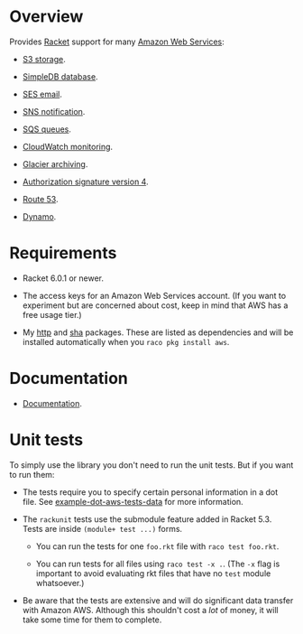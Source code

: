 Overview
========

Provides [Racket](http://www.racket-lang.org) support for many [Amazon
Web Services](http://aws.amazon.com/documentation/):

* [S3 storage](http://docs.amazonwebservices.com/AmazonS3/latest/dev/Welcome.html).

* [SimpleDB database](http://docs.amazonwebservices.com/AmazonSimpleDB/latest/DeveloperGuide/Welcome.html).

* [SES email](http://docs.amazonwebservices.com/ses/latest/DeveloperGuide/Welcome.html).

* [SNS notification](http://docs.amazonwebservices.com/sns/latest/api/Welcome.html?r=9480).

* [SQS queues](http://docs.amazonwebservices.com/AWSSimpleQueueService/latest/SQSDeveloperGuide/Welcome.html).

* [CloudWatch monitoring](http://docs.amazonwebservices.com/AmazonCloudWatch/latest/DeveloperGuide/Welcome.html).

* [Glacier archiving](http://docs.amazonwebservices.com/amazonglacier/latest/dev/introduction.html).

* [Authorization signature version 4](http://docs.amazonwebservices.com/general/latest/gr/signature-version-4.html).

* [Route 53](http://docs.amazonwebservices.com/Route53/latest/APIReference/Welcome.html).

* [Dynamo](http://docs.amazonwebservices.com/amazondynamodb/latest/developerguide/Introduction.html).


Requirements
============

* Racket 6.0.1 or newer.

* The access keys for an Amazon Web Services account. (If you want to
  experiment but are concerned about cost, keep in mind that AWS has a
  free usage tier.)

* My [http] and [sha] packages. These are listed as dependencies and
  will be installed automatically when you `raco pkg install aws`.

[http]: https://github.com/greghendershott/http
[sha]: https://github.com/greghendershott/sha


Documentation
=============

* [Documentation](http://pkg-build.racket-lang.org/doc/aws@aws/index.html).


Unit tests
==========

To simply use the library you don't need to run the unit tests. But if you
want to run them:

* The tests require you to specify certain personal information in a dot
  file. See
  [example-dot-aws-tests-data](https://github.com/greghendershott/aws/blob/master/tests/example-dot-aws-tests-data)
  for more information.

* The `rackunit` tests use the submodule feature added in Racket 5.3. Tests are
  inside `(module+ test ...)` forms.

  * You can run the tests for one `foo.rkt` file with `raco test foo.rkt`.

  * You can run tests for all files using `raco test -x .`.  (The `-x` flag is
    important to avoid evaluating rkt files that have no `test` module
    whatsoever.)

* Be aware that the tests are extensive and will do significant data
  transfer with Amazon AWS. Although this shouldn't cost a _lot_ of
  money, it will take some time for them to complete.

